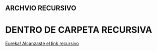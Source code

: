 ## ARCHVIO RECURSIVO
# DENTRO DE CARPETA RECURSIVA
[Eureka! Alcanzaste el link recursivo](https://aquivalinkimaginario.com)
